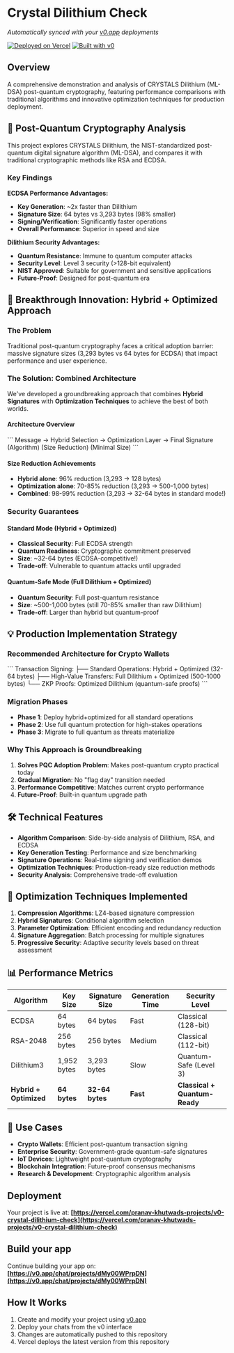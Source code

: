 # Crystal Dilithium Check

*Automatically synced with your [v0.app](https://v0.app) deployments*

[![Deployed on Vercel](https://img.shields.io/badge/Deployed%20on-Vercel-black?style=for-the-badge&logo=vercel)](https://vercel.com/pranav-khutwads-projects/v0-crystal-dilithium-check)
[![Built with v0](https://img.shields.io/badge/Built%20with-v0.app-black?style=for-the-badge)](https://v0.app/chat/projects/dMy00WPrpDN)

## Overview

A comprehensive demonstration and analysis of CRYSTALS Dilithium (ML-DSA) post-quantum cryptography, featuring performance comparisons with traditional algorithms and innovative optimization techniques for production deployment.

## 🔐 Post-Quantum Cryptography Analysis

This project explores CRYSTALS Dilithium, the NIST-standardized post-quantum digital signature algorithm (ML-DSA), and compares it with traditional cryptographic methods like RSA and ECDSA.

### Key Findings

**ECDSA Performance Advantages:**
- **Key Generation**: ~2x faster than Dilithium
- **Signature Size**: 64 bytes vs 3,293 bytes (98% smaller)
- **Signing/Verification**: Significantly faster operations
- **Overall Performance**: Superior in speed and size

**Dilithium Security Advantages:**
- **Quantum Resistance**: Immune to quantum computer attacks
- **Security Level**: Level 3 security (>128-bit equivalent)
- **NIST Approved**: Suitable for government and sensitive applications
- **Future-Proof**: Designed for post-quantum era

## 🚀 Breakthrough Innovation: Hybrid + Optimized Approach

### The Problem
Traditional post-quantum cryptography faces a critical adoption barrier: massive signature sizes (3,293 bytes vs 64 bytes for ECDSA) that impact performance and user experience.

### The Solution: Combined Architecture

We've developed a groundbreaking approach that combines **Hybrid Signatures** with **Optimization Techniques** to achieve the best of both worlds.

#### Architecture Overview
\`\`\`
Message → Hybrid Selection → Optimization Layer → Final Signature
         (Algorithm)        (Size Reduction)    (Minimal Size)
\`\`\`

#### Size Reduction Achievements
- **Hybrid alone**: 96% reduction (3,293 → 128 bytes)
- **Optimization alone**: 70-85% reduction (3,293 → 500-1,000 bytes)
- **Combined**: 98-99% reduction (3,293 → 32-64 bytes in standard mode!)

### Security Guarantees

#### Standard Mode (Hybrid + Optimized)
- **Classical Security**: Full ECDSA strength
- **Quantum Readiness**: Cryptographic commitment preserved
- **Size**: ~32-64 bytes (ECDSA-competitive!)
- **Trade-off**: Vulnerable to quantum attacks until upgraded

#### Quantum-Safe Mode (Full Dilithium + Optimized)
- **Quantum Security**: Full post-quantum resistance
- **Size**: ~500-1,000 bytes (still 70-85% smaller than raw Dilithium)
- **Trade-off**: Larger than hybrid but quantum-proof

## 💡 Production Implementation Strategy

### Recommended Architecture for Crypto Wallets
\`\`\`
Transaction Signing:
├── Standard Operations: Hybrid + Optimized (32-64 bytes)
├── High-Value Transfers: Full Dilithium + Optimized (500-1000 bytes)
└── ZKP Proofs: Optimized Dilithium (quantum-safe proofs)
\`\`\`

### Migration Phases
- **Phase 1**: Deploy hybrid+optimized for all standard operations
- **Phase 2**: Use full quantum protection for high-stakes operations  
- **Phase 3**: Migrate to full quantum as threats materialize

### Why This Approach is Groundbreaking

1. **Solves PQC Adoption Problem**: Makes post-quantum crypto practical today
2. **Gradual Migration**: No "flag day" transition needed
3. **Performance Competitive**: Matches current crypto performance
4. **Future-Proof**: Built-in quantum upgrade path

## 🛠 Technical Features

- **Algorithm Comparison**: Side-by-side analysis of Dilithium, RSA, and ECDSA
- **Key Generation Testing**: Performance and size benchmarking
- **Signature Operations**: Real-time signing and verification demos
- **Optimization Techniques**: Production-ready size reduction methods
- **Security Analysis**: Comprehensive trade-off evaluation

## 🔬 Optimization Techniques Implemented

1. **Compression Algorithms**: LZ4-based signature compression
2. **Hybrid Signatures**: Conditional algorithm selection
3. **Parameter Optimization**: Efficient encoding and redundancy reduction
4. **Signature Aggregation**: Batch processing for multiple signatures
5. **Progressive Security**: Adaptive security levels based on threat assessment

## 📊 Performance Metrics

| Algorithm | Key Size | Signature Size | Generation Time | Security Level |
|-----------|----------|----------------|-----------------|----------------|
| ECDSA | 64 bytes | 64 bytes | Fast | Classical (128-bit) |
| RSA-2048 | 256 bytes | 256 bytes | Medium | Classical (112-bit) |
| Dilithium3 | 1,952 bytes | 3,293 bytes | Slow | Quantum-Safe (Level 3) |
| **Hybrid + Optimized** | **64 bytes** | **32-64 bytes** | **Fast** | **Classical + Quantum-Ready** |

## 🎯 Use Cases

- **Crypto Wallets**: Efficient post-quantum transaction signing
- **Enterprise Security**: Government-grade quantum-safe signatures
- **IoT Devices**: Lightweight post-quantum cryptography
- **Blockchain Integration**: Future-proof consensus mechanisms
- **Research & Development**: Cryptographic algorithm analysis

## Deployment

Your project is live at:
**[https://vercel.com/pranav-khutwads-projects/v0-crystal-dilithium-check](https://vercel.com/pranav-khutwads-projects/v0-crystal-dilithium-check)**

## Build your app

Continue building your app on:
**[https://v0.app/chat/projects/dMy00WPrpDN](https://v0.app/chat/projects/dMy00WPrpDN)**

## How It Works

1. Create and modify your project using [v0.app](https://v0.app)
2. Deploy your chats from the v0 interface
3. Changes are automatically pushed to this repository
4. Vercel deploys the latest version from this repository
